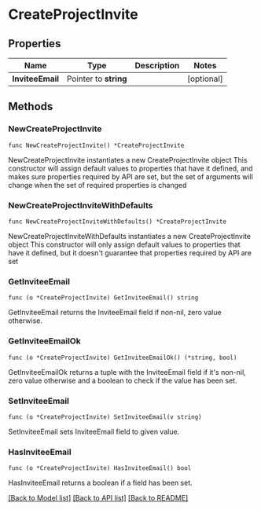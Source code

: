 # CreateProjectInvite

## Properties

Name | Type | Description | Notes
------------ | ------------- | ------------- | -------------
**InviteeEmail** | Pointer to **string** |  | [optional] 

## Methods

### NewCreateProjectInvite

`func NewCreateProjectInvite() *CreateProjectInvite`

NewCreateProjectInvite instantiates a new CreateProjectInvite object
This constructor will assign default values to properties that have it defined,
and makes sure properties required by API are set, but the set of arguments
will change when the set of required properties is changed

### NewCreateProjectInviteWithDefaults

`func NewCreateProjectInviteWithDefaults() *CreateProjectInvite`

NewCreateProjectInviteWithDefaults instantiates a new CreateProjectInvite object
This constructor will only assign default values to properties that have it defined,
but it doesn't guarantee that properties required by API are set

### GetInviteeEmail

`func (o *CreateProjectInvite) GetInviteeEmail() string`

GetInviteeEmail returns the InviteeEmail field if non-nil, zero value otherwise.

### GetInviteeEmailOk

`func (o *CreateProjectInvite) GetInviteeEmailOk() (*string, bool)`

GetInviteeEmailOk returns a tuple with the InviteeEmail field if it's non-nil, zero value otherwise
and a boolean to check if the value has been set.

### SetInviteeEmail

`func (o *CreateProjectInvite) SetInviteeEmail(v string)`

SetInviteeEmail sets InviteeEmail field to given value.

### HasInviteeEmail

`func (o *CreateProjectInvite) HasInviteeEmail() bool`

HasInviteeEmail returns a boolean if a field has been set.


[[Back to Model list]](../README.md#documentation-for-models) [[Back to API list]](../README.md#documentation-for-api-endpoints) [[Back to README]](../README.md)


